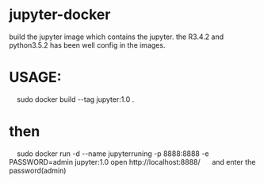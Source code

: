 # jupyter-docker
build the jupyter image which contains the jupyter. the R3.4.2 and python3.5.2 has been well config in the images.
# USAGE:
    sudo docker build --tag jupyter:1.0 .
# then 
    sudo docker run -d --name jupyterruning -p 8888:8888 -e PASSWORD=admin jupyter:1.0
open http://localhost:8888/      and enter the password(admin) 


